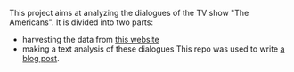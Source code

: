 This project aims at analyzing the dialogues of the TV show "The Americans". It is divided into two parts:
* harvesting the data from [this website](http://transcripts.foreverdreaming.org/viewforum.php?f=116)
* making a text analysis of these dialogues
This repo was used to write [a blog post](https://www.etiennebacher.com/post/the-americans/the-americans/).
